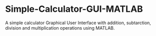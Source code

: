 # Simple-Calculator-GUI-MATLAB
A simple calculator Graphical User Interface with addition, subtarction, division and multiplication operations using MATLAB.
